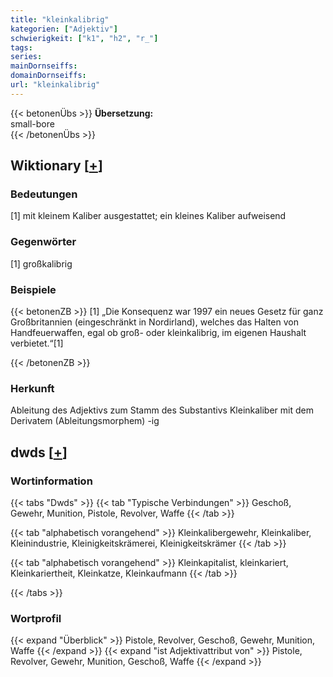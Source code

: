 ```yaml
---
title: "kleinkalibrig"
kategorien: ["Adjektiv"]
schwierigkeit: ["k1", "h2", "r_"]
tags:
series:
mainDornseiffs:
domainDornseiffs:
url: "kleinkalibrig"
---
```


{{< betonenÜbs >}}
**Übersetzung:**  
small-bore  
{{< /betonenÜbs >}}

## Wiktionary [[+](https://de.wiktionary.org/wiki/kleinkalibrig)]

### Bedeutungen
[1] mit kleinem Kaliber ausgestattet; ein kleines Kaliber aufweisend  

### Gegenwörter
[1] großkalibrig  

### Beispiele
{{< betonenZB >}}
[1] „Die Konsequenz war 1997 ein neues Gesetz für ganz Großbritannien (eingeschränkt in Nordirland), welches das Halten von Handfeuerwaffen, egal ob groß- oder kleinkalibrig, im eigenen Haushalt verbietet.“[1]  

{{< /betonenZB >}}
### Herkunft
Ableitung des Adjektivs zum Stamm des Substantivs Kleinkaliber mit dem Derivatem (Ableitungsmorphem) -ig  



## dwds [[+](https://www.dwds.de/wb/kleinkalibrig)]

### Wortinformation
{{< tabs "Dwds" >}}
{{< tab "Typische Verbindungen" >}}
Geschoß, Gewehr, Munition, Pistole, Revolver, Waffe
{{< /tab >}}

{{< tab "alphabetisch vorangehend" >}}
Kleinkalibergewehr, Kleinkaliber, Kleinindustrie, Kleinigkeitskrämerei, Kleinigkeitskrämer
{{< /tab >}}

{{< tab "alphabetisch vorangehend" >}}
Kleinkapitalist, kleinkariert, Kleinkariertheit, Kleinkatze, Kleinkaufmann
{{< /tab >}}

{{< /tabs >}}

### Wortprofil
{{< expand "Überblick" >}} Pistole, Revolver, Geschoß, Gewehr, Munition, Waffe {{< /expand >}}
{{< expand "ist Adjektivattribut von" >}} Pistole, Revolver, Gewehr, Munition, Geschoß, Waffe {{< /expand >}}

